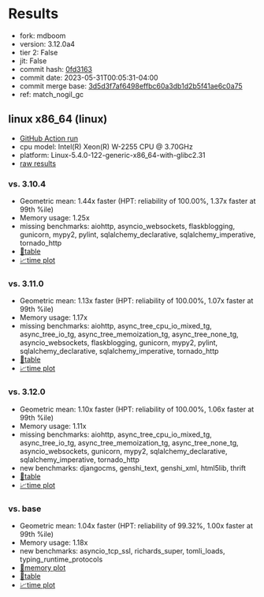 # Results

- fork: mdboom
- version: 3.12.0a4
- tier 2: False
- jit: False
- commit hash: [0fd3163](https://github.com/mdboom/cpython/commit/0fd3163)
- commit date: 2023-05-31T00:05:31-04:00
- commit merge base: [3d5d3f7af6498effbc60a3db1d2b5f41ae6c0a75](https://github.com/mdboom/cpython/commit/3d5d3f7af6498effbc60a3db1d2b5f41ae6c0a75)
- ref: match_nogil_gc

## linux x86_64 (linux)

- [GitHub Action run](https://github.com/faster-cpython/benchmarking/actions/runs/5136355489)
- cpu model: Intel(R) Xeon(R) W-2255 CPU @ 3.70GHz
- platform: Linux-5.4.0-122-generic-x86_64-with-glibc2.31
- [raw results](bm-20230531-linux-x86_64-mdboom-match_nogil_gc-3.12.0a4-0fd3163.json)

### vs. 3.10.4

- Geometric mean: 1.44x faster (HPT: reliability of 100.00%, 1.37x faster at 99th %ile)
- Memory usage: 1.25x
- missing benchmarks: aiohttp, asyncio_websockets, flaskblogging, gunicorn, mypy2, pylint, sqlalchemy_declarative, sqlalchemy_imperative, tornado_http
- [📄table](bm-20230531-linux-x86_64-mdboom-match_nogil_gc-3.12.0a4-0fd3163-vs-3.10.4.md)
- [📈time plot](bm-20230531-linux-x86_64-mdboom-match_nogil_gc-3.12.0a4-0fd3163-vs-3.10.4.png)

### vs. 3.11.0

- Geometric mean: 1.13x faster (HPT: reliability of 100.00%, 1.07x faster at 99th %ile)
- Memory usage: 1.17x
- missing benchmarks: aiohttp, async_tree_cpu_io_mixed_tg, async_tree_io_tg, async_tree_memoization_tg, async_tree_none_tg, asyncio_websockets, flaskblogging, gunicorn, mypy2, pylint, sqlalchemy_declarative, sqlalchemy_imperative, tornado_http
- [📄table](bm-20230531-linux-x86_64-mdboom-match_nogil_gc-3.12.0a4-0fd3163-vs-3.11.0.md)
- [📈time plot](bm-20230531-linux-x86_64-mdboom-match_nogil_gc-3.12.0a4-0fd3163-vs-3.11.0.png)

### vs. 3.12.0

- Geometric mean: 1.10x faster (HPT: reliability of 100.00%, 1.06x faster at 99th %ile)
- Memory usage: 1.11x
- missing benchmarks: aiohttp, async_tree_cpu_io_mixed_tg, async_tree_io_tg, async_tree_memoization_tg, async_tree_none_tg, asyncio_websockets, gunicorn, mypy2, sqlalchemy_declarative, sqlalchemy_imperative, tornado_http
- new benchmarks: djangocms, genshi_text, genshi_xml, html5lib, thrift
- [📄table](bm-20230531-linux-x86_64-mdboom-match_nogil_gc-3.12.0a4-0fd3163-vs-3.12.0.md)
- [📈time plot](bm-20230531-linux-x86_64-mdboom-match_nogil_gc-3.12.0a4-0fd3163-vs-3.12.0.png)

### vs. base

- Geometric mean: 1.04x faster (HPT: reliability of 99.32%, 1.00x faster at 99th %ile)
- Memory usage: 1.18x
- new benchmarks: asyncio_tcp_ssl, richards_super, tomli_loads, typing_runtime_protocols
- [🧠memory plot](bm-20230531-linux-x86_64-mdboom-match_nogil_gc-3.12.0a4-0fd3163-vs-base-mem.png)
- [📄table](bm-20230531-linux-x86_64-mdboom-match_nogil_gc-3.12.0a4-0fd3163-vs-base.md)
- [📈time plot](bm-20230531-linux-x86_64-mdboom-match_nogil_gc-3.12.0a4-0fd3163-vs-base.png)

